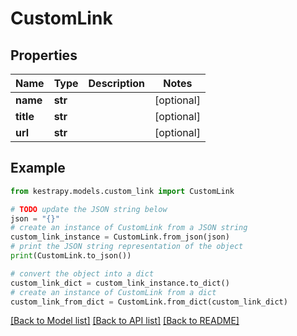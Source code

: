 # CustomLink


## Properties

Name | Type | Description | Notes
------------ | ------------- | ------------- | -------------
**name** | **str** |  | [optional] 
**title** | **str** |  | [optional] 
**url** | **str** |  | [optional] 

## Example

```python
from kestrapy.models.custom_link import CustomLink

# TODO update the JSON string below
json = "{}"
# create an instance of CustomLink from a JSON string
custom_link_instance = CustomLink.from_json(json)
# print the JSON string representation of the object
print(CustomLink.to_json())

# convert the object into a dict
custom_link_dict = custom_link_instance.to_dict()
# create an instance of CustomLink from a dict
custom_link_from_dict = CustomLink.from_dict(custom_link_dict)
```
[[Back to Model list]](../README.md#documentation-for-models) [[Back to API list]](../README.md#documentation-for-api-endpoints) [[Back to README]](../README.md)


